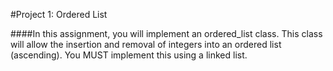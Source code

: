 #Project 1: Ordered List

####In this assignment, you will implement an ordered_list class. This class will allow the insertion and removal of integers into an ordered list (ascending). You MUST implement this using a linked list.
